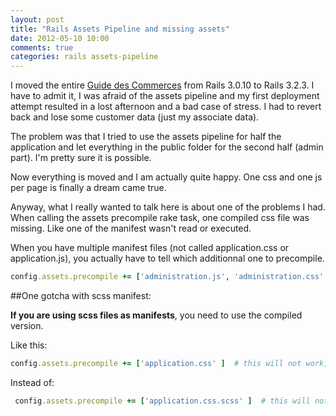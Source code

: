 ```yaml
---
layout: post
title: "Rails Assets Pipeline and missing assets"
date: 2012-05-10 10:00
comments: true
categories: rails assets-pipeline
---
```


I moved the entire [Guide des Commerces](http://www.guidedescommercesdebeauce.com) from Rails 3.0.10 to Rails 3.2.3. I have to admit it, I was afraid of the assets pipeline and my first deployment attempt resulted in a lost afternoon and a bad case of stress. I had to revert back and lose some customer data (just my associate data). 

The problem was that I tried to use the assets pipeline for half the application and let everything in the public folder for the second half (admin part). I'm pretty sure it is possible. 

Now everything is moved and I am actually quite happy. One css and one js per page is finally a dream came true.

Anyway, what I really wanted to talk here is about one of the problems I had. When calling the assets precompile rake task, one compiled css file was missing. Like one of the manifest wasn't read or executed.

When you have multiple manifest files (not called application.css or application.js), you actually have to tell which additionnal one to precompile.

``` ruby config/application.rb
config.assets.precompile += ['administration.js', 'administration.css' ]
```

##One gotcha with scss manifest:

**If you are using scss files as manifests**, you need to use the compiled version.

Like this:

``` ruby config/application.rb
config.assets.precompile += ['application.css' ]  # this will not work, but no error will be thrown
```

Instead of:

``` ruby config/application.rb
 config.assets.precompile += ['application.css.scss' ]  # this will not work, but no error will be thrown
```
 



